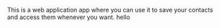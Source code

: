 This is a web application app where you can use it to save your contacts and access them whenever you want.
hello 
